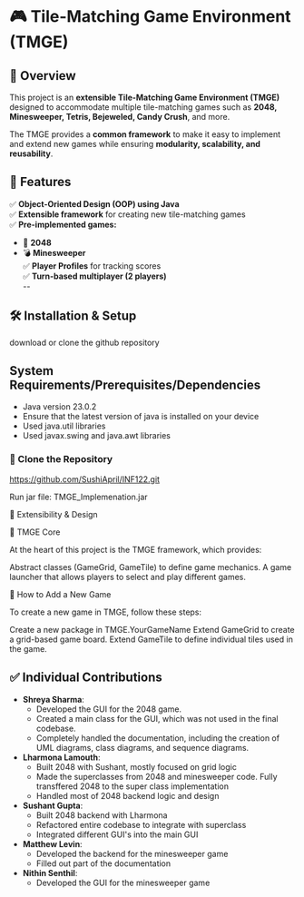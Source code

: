 # 🎮 Tile-Matching Game Environment (TMGE)

## 📌 Overview
This project is an **extensible Tile-Matching Game Environment (TMGE)** designed to accommodate multiple tile-matching games such as **2048, Minesweeper, Tetris, Bejeweled, Candy Crush**, and more.  

The TMGE provides a **common framework** to make it easy to implement and extend new games while ensuring **modularity, scalability, and reusability**.

## 🚀 Features
✅ **Object-Oriented Design (OOP) using Java**  
✅ **Extensible framework** for creating new tile-matching games  
✅ **Pre-implemented games:**  
   - 🧩 **2048**  
   - 💣 **Minesweeper**  
✅ **Player Profiles** for tracking scores  
✅ **Turn-based multiplayer (2 players)**  
--
## 🛠️ Installation & Setup
download or clone the github repository

## System Requirements/Prerequisites/Dependencies
- Java version 23.0.2
- Ensure that the latest version of java is installed on your device
- Used java.util libraries
- Used javax.swing and java.awt libraries

### **🔹 Clone the Repository**
https://github.com/SushiApril/INF122.git

Run jar file: TMGE_Implemenation.jar

🔧 Extensibility & Design

🔹 TMGE Core

At the heart of this project is the TMGE framework, which provides:

Abstract classes (GameGrid, GameTile) to define game mechanics.
A game launcher that allows players to select and play different games.

🔹 How to Add a New Game

To create a new game in TMGE, follow these steps:

Create a new package in TMGE.YourGameName
Extend GameGrid<T extends GameTile> to create a grid-based game board.
Extend GameTile to define individual tiles used in the game.

## ✅ Individual Contributions

- **Shreya Sharma**:
  - Developed the GUI for the 2048 game.
  - Created a main class for the GUI, which was not used in the final codebase.
  - Completely handled the documentation, including the creation of UML diagrams, class diagrams, and sequence diagrams.
- **Lharmona Lamouth**:
  - Built 2048 with Sushant, mostly focused on grid logic
  - Made the superclasses from 2048 and minesweeper code. Fully transffered 2048 to the super class implementation
  - Handled most of 2048 backend logic and design
- **Sushant Gupta**:
  - Built 2048 backend with Lharmona
  - Refactored entire codebase to integrate with superclass
  - Integrated different GUI's into the main GUI
- **Matthew Levin**:
  - Developed the backend for the minesweeper game
  - Filled out part of the documentation
- **Nithin Senthil**:
  - Developed the GUI for the minesweeper game

